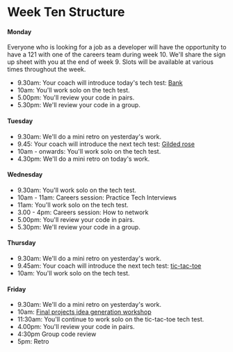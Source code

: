 # Week Ten Structure

#### Monday

Everyone who is looking for a job as a developer will have the opportunity to have a 121 with one of the careers team during week 10. We'll share the sign up sheet with you at the end of week 9. Slots will be available at various times throughout the week.

* 9.30am: Your coach will introduce today's tech test: [Bank](../../individual_challenges/bank_tech_test.md)
* 10am: You'll work solo on the tech test.
* 5.00pm: You'll review your code in pairs.
* 5.30pm: We'll review your code in a group.

#### Tuesday
* 9.30am: We'll do a mini retro on yesterday's work.
* 9.45: Your coach will introduce the next tech test: [Gilded rose](../../individual_challenges/gilded_rose.md)
* 10am - onwards: You'll work solo on the tech test.
* 4.30pm: We'll do a mini retro on today's work.

#### Wednesday
* 9.30am: You'll work solo on the tech test.
* 10am - 11am: Careers session: Practice Tech Interviews
* 11am: You'll work solo on the tech test.
* 3.00 - 4pm: Careers session: How to network
* 5.00pm: You'll review your code in pairs.
* 5.30pm: We'll review your code in a group.

#### Thursday

* 9.30am: We'll do a mini retro on yesterday's work.
* 9.45am: Your coach will introduce the next tech test: [tic-tac-toe](../../individual_challenges/tic_tac_toe.md)
* 10am: You'll work solo on the tech test.

#### Friday

* 9.30am: We'll do a mini retro on yesterday's work.
* 10am: [Final projects idea generation workshop](https://github.com/makersacademy/skills-workshops/blob/master/project_idea_generation_workshop.md)
* 11:30am: You'll continue to work solo on the tic-tac-toe tech test.
* 4.00pm: You'll review your code in pairs.
* 4:30pm Group code review
* 5pm: Retro
